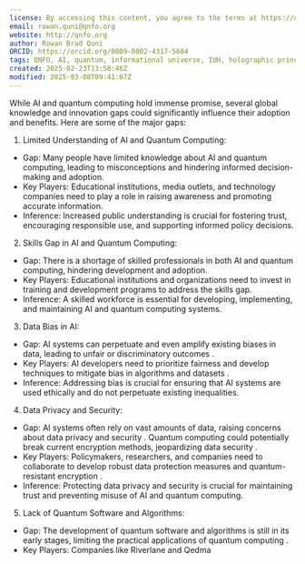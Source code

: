 ```yaml
---
license: By accessing this content, you agree to the terms at https://qnfo.org/LICENSE
email: rowan.quni@qnfo.org
website: http://qnfo.org
author: Rowan Brad Quni
ORCID: https://orcid.org/0009-0002-4317-5604
tags: QNFO, AI, quantum, informational universe, IUH, holographic principle
created: 2025-02-23T13:58:46Z
modified: 2025-03-08T09:41:07Z
---
```


While AI and quantum computing hold immense promise, several global knowledge and innovation gaps could significantly influence their adoption and benefits. Here are some of the major gaps:
1.  Limited Understanding of AI and Quantum Computing:
 - Gap: Many people have limited knowledge about AI and quantum computing, leading to misconceptions and hindering informed decision-making and adoption.
 - Key Players: Educational institutions, media outlets, and technology companies need to play a role in raising awareness and promoting accurate information.
 - Inference: Increased public understanding is crucial for fostering trust, encouraging responsible use, and supporting informed policy decisions.
2.  Skills Gap in AI and Quantum Computing:
 - Gap: There is a shortage of skilled professionals in both AI and quantum computing, hindering development and adoption.
 - Key Players: Educational institutions and organizations need to invest in training and development programs to address the skills gap.
 - Inference: A skilled workforce is essential for developing, implementing, and maintaining AI and quantum computing systems.
3.  Data Bias in AI:
 - Gap: AI systems can perpetuate and even amplify existing biases in data, leading to unfair or discriminatory outcomes .
 - Key Players: AI developers need to prioritize fairness and develop techniques to mitigate bias in algorithms and datasets .
 - Inference: Addressing bias is crucial for ensuring that AI systems are used ethically and do not perpetuate existing inequalities.
4.  Data Privacy and Security:
 - Gap: AI systems often rely on vast amounts of data, raising concerns about data privacy and security . Quantum computing could potentially break current encryption methods, jeopardizing data security .
 - Key Players: Policymakers, researchers, and companies need to collaborate to develop robust data protection measures and quantum-resistant encryption .
 - Inference: Protecting data privacy and security is crucial for maintaining trust and preventing misuse of AI and quantum computing.
5.  Lack of Quantum Software and Algorithms:
 - Gap: The development of quantum software and algorithms is still in its early stages, limiting the practical applications of quantum computing .
 - Key Players: Companies like Riverlane and Qedma
